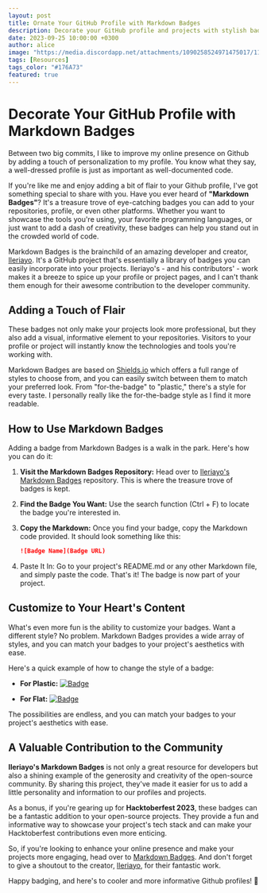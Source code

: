 ```yaml
---
layout: post
title: Ornate Your GitHub Profile with Markdown Badges
description: Decorate your GitHub profile and projects with stylish badges that are perfect for your Hacktoberfest 2023 projects ✨
date: 2023-09-25 10:00:00 +0300
author: alice
image: "https://media.discordapp.net/attachments/1090258524971475017/1155839581405581312/mllebee_just_a_few_badges_on_the_wall_photography_quality_4k_83832a61-34e8-41d8-886c-6e94d88589cf.png?width=767&height=767"
tags: [Resources]
tags_color: "#176A73"
featured: true
---
```


# Decorate Your GitHub Profile with Markdown Badges

Between two big commits, I like to improve my online presence on Github by adding a touch of personalization to my profile. You know what they say, a well-dressed profile is just as important as well-documented code.

If you're like me and enjoy adding a bit of flair to your Github profile, I've got something special to share with you. Have you ever heard of **"Markdown Badges"**? It's a treasure trove of eye-catching badges you can add to your repositories, profile, or even other platforms. Whether you want to showcase the tools you're using, your favorite programming languages, or just want to add a dash of creativity, these badges can help you stand out in the crowded world of code.

Markdown Badges is the brainchild of an amazing developer and creator, [Ileriayo](https://github.com/ileriayo). It's a GitHub project that's essentially a library of badges you can easily incorporate into your projects. Ileriayo's - and his contributors' - work makes it a breeze to spice up your profile or project pages, and I can't thank them enough for their awesome contribution to the developer community.

## Adding a Touch of Flair

These badges not only make your projects look more professional, but they also add a visual, informative element to your repositories. Visitors to your profile or project will instantly know the technologies and tools you're working with.

Markdown Badges are based on [Shields.io](https://shields.io/) which offers a full range of styles to choose from, and you can easily switch between them to match your preferred look. From "for-the-badge" to "plastic," there's a style for every taste. I personally really like the for-the-badge style as I find it more readable.

## How to Use Markdown Badges

Adding a badge from Markdown Badges is a walk in the park. Here's how you can do it:

1. **Visit the Markdown Badges Repository:** Head over to [Ileriayo's Markdown Badges](https://ileriayo.github.io/markdown-badges/) repository. This is where the treasure trove of badges is kept.

2. **Find the Badge You Want:** Use the search function (Ctrl + F) to locate the badge you're interested in.

3. **Copy the Markdown:** Once you find your badge, copy the Markdown code provided. It should look something like this:
   ```markdown
   ![Badge Name](Badge URL)
   ```
4. Paste It In: Go to your project's README.md or any other Markdown file, and simply paste the code. That's it! The badge is now part of your project.

## Customize to Your Heart's Content

What's even more fun is the ability to customize your badges. Want a different style? No problem. Markdown Badges provides a wide array of styles, and you can match your badges to your project's aesthetics with ease.

Here's a quick example of how to change the style of a badge:

- **For Plastic:** [![Badge](https://shields.io/badge/style-plastic-green?logo=appveyor&style=plastic)](https://shields.io/badge/style-plastic-green?logo=appveyor&style=plastic)

- **For Flat:** [![Badge](https://shields.io/badge/style-flat-green?logo=appveyor&style=flat)](https://shields.io/badge/style-flat-green?logo=appveyor&style=flat)

The possibilities are endless, and you can match your badges to your project's aesthetics with ease.

## A Valuable Contribution to the Community

**Ileriayo's Markdown Badges** is not only a great resource for developers but also a shining example of the generosity and creativity of the open-source community. By sharing this project, they've made it easier for us to add a little personality and information to our profiles and projects.

As a bonus, if you're gearing up for **Hacktoberfest 2023**, these badges can be a fantastic addition to your open-source projects. They provide a fun and informative way to showcase your project's tech stack and can make your Hacktoberfest contributions even more enticing.

So, if you're looking to enhance your online presence and make your projects more engaging, head over to [Markdown Badges](https://ileriayo.github.io/markdown-badges/). And don't forget to give a shoutout to the creator, [Ileriayo](https://github.com/ileriayo), for their fantastic work.

Happy badging, and here's to cooler and more informative Github profiles! 🚀
